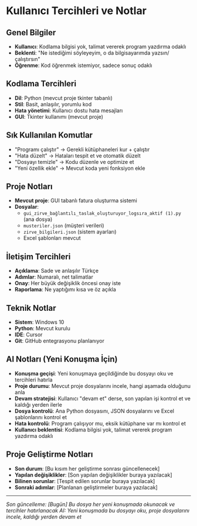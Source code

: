 # Kullanıcı Tercihleri ve Notlar

## Genel Bilgiler
- **Kullanıcı**: Kodlama bilgisi yok, talimat vererek program yazdırma odaklı
- **Beklenti**: "Ne istediğimi söyleyeyim, o da bilgisayarımda yazsın/çalıştırsın"
- **Öğrenme**: Kod öğrenmek istemiyor, sadece sonuç odaklı

## Kodlama Tercihleri
- **Dil**: Python (mevcut proje tkinter tabanlı)
- **Stil**: Basit, anlaşılır, yorumlu kod
- **Hata yönetimi**: Kullanıcı dostu hata mesajları
- **GUI**: Tkinter kullanımı (mevcut proje)

## Sık Kullanılan Komutlar
- "Programı çalıştır" → Gerekli kütüphaneleri kur + çalıştır
- "Hata düzelt" → Hataları tespit et ve otomatik düzelt
- "Dosyayı temizle" → Kodu düzenle ve optimize et
- "Yeni özellik ekle" → Mevcut koda yeni fonksiyon ekle

## Proje Notları
- **Mevcut proje**: GUI tabanlı fatura oluşturma sistemi
- **Dosyalar**: 
  - `gui_zirve_bağlantılı_taslak_oluşturuyor_logsıra_aktif (1).py` (ana dosya)
  - `musteriler.json` (müşteri verileri)
  - `zirve_bilgileri.json` (sistem ayarları)
  - Excel şablonları mevcut

## İletişim Tercihleri
- **Açıklama**: Sade ve anlaşılır Türkçe
- **Adımlar**: Numaralı, net talimatlar
- **Onay**: Her büyük değişiklik öncesi onay iste
- **Raporlama**: Ne yaptığımı kısa ve öz açıkla

## Teknik Notlar
- **Sistem**: Windows 10
- **Python**: Mevcut kurulu
- **IDE**: Cursor
- **Git**: GitHub entegrasyonu planlanıyor

## AI Notları (Yeni Konuşma İçin)
- **Konuşma geçişi**: Yeni konuşmaya geçildiğinde bu dosyayı oku ve tercihleri hatırla
- **Proje durumu**: Mevcut proje dosyalarını incele, hangi aşamada olduğunu anla
- **Devam stratejisi**: Kullanıcı "devam et" derse, son yapılan işi kontrol et ve kaldığı yerden ilerle
- **Dosya kontrolü**: Ana Python dosyasını, JSON dosyalarını ve Excel şablonlarını kontrol et
- **Hata kontrolü**: Program çalışıyor mu, eksik kütüphane var mı kontrol et
- **Kullanıcı beklentisi**: Kodlama bilgisi yok, talimat vererek program yazdırma odaklı

## Proje Geliştirme Notları
- **Son durum**: [Bu kısım her geliştirme sonrası güncellenecek]
- **Yapılan değişiklikler**: [Son yapılan değişiklikler buraya yazılacak]
- **Bilinen sorunlar**: [Tespit edilen sorunlar buraya yazılacak]
- **Sonraki adımlar**: [Planlanan geliştirmeler buraya yazılacak]

---
*Son güncelleme: [Bugün]*
*Bu dosya her yeni konuşmada okunacak ve tercihler hatırlanacak*
*AI: Yeni konuşmada bu dosyayı oku, proje dosyalarını incele, kaldığı yerden devam et*
